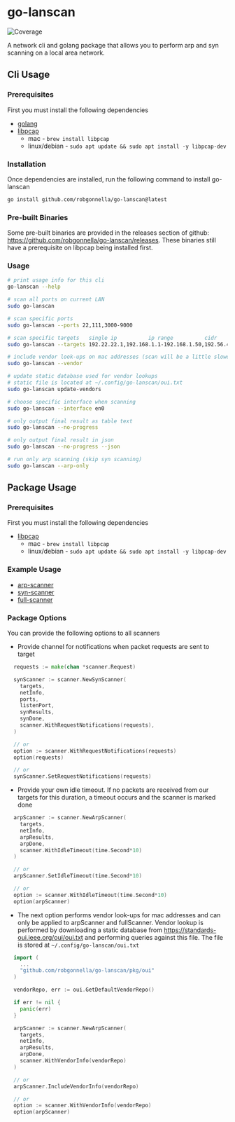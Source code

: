 # go-lanscan
![Coverage](https://img.shields.io/badge/Coverage-91.8%25-brightgreen)

A network cli and golang package that allows you to perform arp and syn
scanning on a local area network.

## Cli Usage

### Prerequisites

First you must install the following dependencies

- [golang]
- [libpcap]
  - mac - `brew install libpcap`
  - linux/debian - `sudo apt update && sudo apt install -y libpcap-dev`

### Installation

Once dependencies are installed, run the following command to install go-lanscan

```bash
go install github.com/robgonnella/go-lanscan@latest
```

### Pre-built Binaries

Some pre-built binaries are provided in the releases section of github:
https://github.com/robgonnella/go-lanscan/releases. These binaries still have
a prerequisite on libpcap being installed first.

### Usage

```bash
# print usage info for this cli
go-lanscan --help

# scan all ports on current LAN
sudo go-lanscan

# scan specific ports
sudo go-lanscan --ports 22,111,3000-9000

# scan specific targets   single ip          ip range          cidr
sudo go-lanscan --targets 192.22.22.1,192.168.1.1-192.168.1.50,192.56.42.1/24

# include vendor look-ups on mac addresses (scan will be a little slower)
sudo go-lanscan --vendor

# update static database used for vendor lookups
# static file is located at ~/.config/go-lanscan/oui.txt
sudo go-lanscan update-vendors

# choose specific interface when scanning
sudo go-lanscan --interface en0

# only output final result as table text
sudo go-lanscan --no-progress

# only output final result in json
sudo go-lanscan --no-progress --json

# run only arp scanning (skip syn scanning)
sudo go-lanscan --arp-only
```

## Package Usage

### Prerequisites

First you must install the following dependencies

- [libpcap]
  - mac - `brew install libpcap`
  - linux/debian - `sudo apt update && sudo apt install -y libpcap-dev`

### Example Usage

- [arp-scanner](./examples/arp/arpscan.go)
- [syn-scanner](./examples/syn/synscan.go)
- [full-scanner](./examples/full/fullscan.go)

### Package Options

You can provide the following options to all scanners

- Provide channel for notifications when packet requests are sent to target

```go
  requests := make(chan *scanner.Request)

  synScanner := scanner.NewSynScanner(
    targets,
    netInfo,
    ports,
    listenPort,
    synResults,
    synDone,
    scanner.WithRequestNotifications(requests),
  )

  // or
  option := scanner.WithRequestNotifications(requests)
  option(requests)

  // or
  synScanner.SetRequestNotifications(requests)
```

- Provide your own idle timeout. If no packets are received from our targets
  for this duration, a timeout occurs and the scanner is marked done

```go
  arpScanner := scanner.NewArpScanner(
    targets,
    netInfo,
    arpResults,
    arpDone,
    scanner.WithIdleTimeout(time.Second*10)
  )

  // or
  arpScanner.SetIdleTimeout(time.Second*10)

  // or
  option := scanner.WithIdleTimeout(time.Second*10)
  option(arpScanner)
```

- The next option performs vendor look-ups for mac addresses and can only be
applied to arpScanner and fullScanner. Vendor lookup is performed by downloading
a static database from https://standards-oui.ieee.org/oui/oui.txt and performing
queries against this file. The file is stored at `~/.config/go-lanscan/oui.txt`

```go
  import (
    ...
    "github.com/robgonnella/go-lanscan/pkg/oui"
  )

  vendorRepo, err := oui.GetDefaultVendorRepo()

  if err != nil {
    panic(err)
  }

  arpScanner := scanner.NewArpScanner(
    targets,
    netInfo,
    arpResults,
    arpDone,
    scanner.WithVendorInfo(vendorRepo)
  )

  // or
  arpScanner.IncludeVendorInfo(vendorRepo)

  // or
  option := scanner.WithVendorInfo(vendorRepo)
  option(arpScanner)
```

[golang]:  https://go.dev/doc/install
[libpcap]: https://github.com/the-tcpdump-group/libpcap
